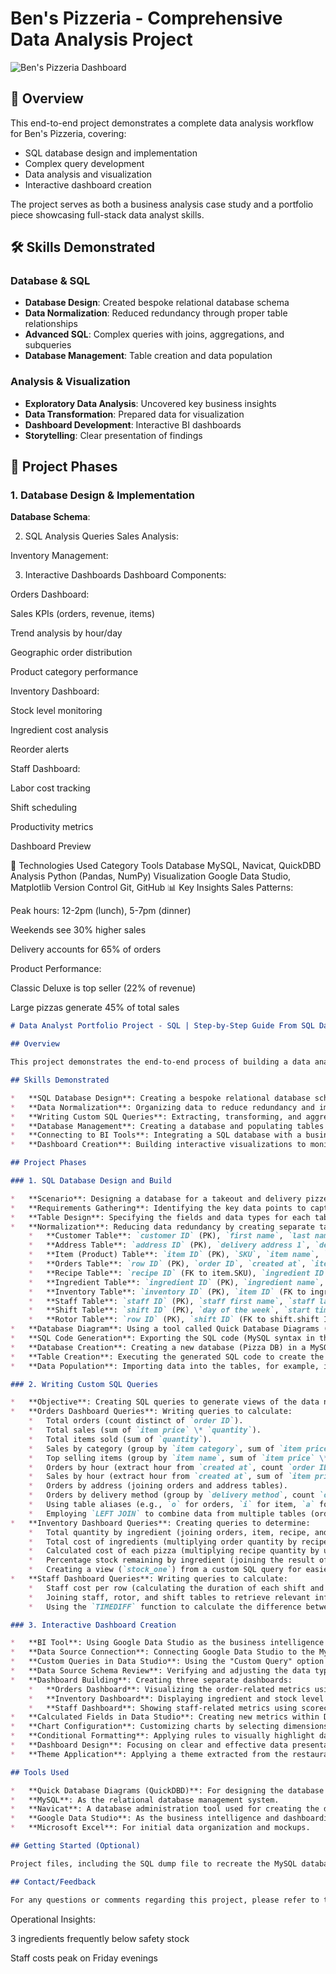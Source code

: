 # Ben's Pizzeria - Comprehensive Data Analysis Project

![Ben's Pizzeria Dashboard](https://miro.medium.com/v2/resize:fit:720/format:webp/1*8c4q2bQ5Y5Q5Y5Q5Y5Q5Y5Q.png)

## 📌 Overview

This end-to-end project demonstrates a complete data analysis workflow for Ben's Pizzeria, covering:
- SQL database design and implementation
- Complex query development
- Data analysis and visualization
- Interactive dashboard creation

The project serves as both a business analysis case study and a portfolio piece showcasing full-stack data analyst skills.

## 🛠️ Skills Demonstrated

### Database & SQL
- **Database Design**: Created bespoke relational database schema
- **Data Normalization**: Reduced redundancy through proper table relationships
- **Advanced SQL**: Complex queries with joins, aggregations, and subqueries
- **Database Management**: Table creation and data population

### Analysis & Visualization
- **Exploratory Data Analysis**: Uncovered key business insights
- **Data Transformation**: Prepared data for visualization
- **Dashboard Development**: Interactive BI dashboards
- **Storytelling**: Clear presentation of findings

## 🚀 Project Phases

### 1. Database Design & Implementation
**Database Schema**:

2. SQL Analysis Queries
Sales Analysis:


Inventory Management:


3. Interactive Dashboards
Dashboard Components:

Orders Dashboard:

Sales KPIs (orders, revenue, items)

Trend analysis by hour/day

Geographic order distribution

Product category performance

Inventory Dashboard:

Stock level monitoring

Ingredient cost analysis

Reorder alerts

Staff Dashboard:

Labor cost tracking

Shift scheduling

Productivity metrics

Dashboard Preview

🔧 Technologies Used
Category	Tools
Database	MySQL, Navicat, QuickDBD
Analysis	Python (Pandas, NumPy)
Visualization	Google Data Studio, Matplotlib
Version Control	Git, GitHub
📊 Key Insights
Sales Patterns:

Peak hours: 12-2pm (lunch), 5-7pm (dinner)

Weekends see 30% higher sales

Delivery accounts for 65% of orders

Product Performance:

Classic Deluxe is top seller (22% of revenue)

Large pizzas generate 45% of total sales


```markdown
# Data Analyst Portfolio Project - SQL | Step-by-Step Guide From SQL Database to Interactive Dashboard

## Overview

This project demonstrates the end-to-end process of building a data analyst portfolio piece using SQL. It covers designing and building a relational database for a pizzeria, writing custom SQL queries to analyze the data, and finally, connecting the database to a BI tool (Google Data Studio) to create interactive dashboards. This project showcases various skills required for working with SQL and data analysis, valuable for potential employers.

## Skills Demonstrated

*   **SQL Database Design**: Creating a bespoke relational database schema.
*   **Data Normalization**: Organizing data to reduce redundancy and improve efficiency.
*   **Writing Custom SQL Queries**: Extracting, transforming, and aggregating data using SQL.
*   **Database Management**: Creating a database and populating tables using a tool like Navicat.
*   **Connecting to BI Tools**: Integrating a SQL database with a business intelligence platform (Google Data Studio).
*   **Dashboard Creation**: Building interactive visualizations to monitor business performance.

## Project Phases

### 1. SQL Database Design and Build

*   **Scenario**: Designing a database for a takeout and delivery pizzeria (Ben's Pizzeria) focusing on customer orders, stock levels, and staff.
*   **Requirements Gathering**: Identifying the key data points to capture for each area (customer orders, stock, staff) based on the client's brief.
*   **Table Design**: Specifying the fields and data types for each table, starting with customer orders (item name, price, quantity, customer name, delivery address).
*   **Normalization**: Reducing data redundancy by creating separate tables for customers, delivery addresses, and products (menu items) and linking them using identifiers (primary and foreign keys).
    *   **Customer Table**: `customer ID` (PK), `first name`, `last name`.
    *   **Address Table**: `address ID` (PK), `delivery address 1`, `delivery address 2` (nullable), `delivery city`, `delivery zip code`.
    *   **Item (Product) Table**: `item ID` (PK), `SKU`, `item name`, `item category`, `item size`, `item price`.
    *   **Orders Table**: `row ID` (PK), `order ID`, `created at`, `item ID` (FK), `quantity`, `customer ID` (FK), `delivery method`, `address ID` (FK).
    *   **Recipe Table**: `recipe ID` (FK to item.SKU), `ingredient ID` (FK to ingredient.ingredient ID), `quantity`.
    *   **Ingredient Table**: `ingredient ID` (PK), `ingredient name`, `weight`, `price`.
    *   **Inventory Table**: `inventory ID` (PK), `item ID` (FK to ingredient.ingredient ID), `quantity`.
    *   **Staff Table**: `staff ID` (PK), `staff first name`, `staff last name`, `position`, `hourly rate`.
    *   **Shift Table**: `shift ID` (PK), `day of the week`, `start time`, `finish time`.
    *   **Rotor Table**: `row ID` (PK), `shift ID` (FK to shift.shift ID), `date`, `staff ID` (FK to staff.staff ID).
*   **Database Diagram**: Using a tool called Quick Database Diagrams (QuickDBD) to visually design the database and define table relationships.
*   **SQL Code Generation**: Exporting the SQL code (MySQL syntax in this case) from QuickDBD to create the database schema.
*   **Database Creation**: Creating a new database (Pizza DB) in a MySQL instance using a tool like Navicat.
*   **Table Creation**: Executing the generated SQL code to create the tables in the database.
*   **Data Population**: Importing data into the tables, for example, importing ingredient data from a CSV file using Navicat's import wizard.

### 2. Writing Custom SQL Queries

*   **Objective**: Creating SQL queries to generate views of the data needed for the dashboards.
*   **Orders Dashboard Queries**: Writing queries to calculate:
    *   Total orders (count distinct of `order ID`).
    *   Total sales (sum of `item price` \* `quantity`).
    *   Total items sold (sum of `quantity`).
    *   Sales by category (group by `item category`, sum of `item price` \* `quantity`).
    *   Top selling items (group by `item name`, sum of `item price` \* `quantity`, order by descending).
    *   Orders by hour (extract hour from `created at`, count `order ID`).
    *   Sales by hour (extract hour from `created at`, sum of `item price` \* `quantity`).
    *   Orders by address (joining orders and address tables).
    *   Orders by delivery method (group by `delivery method`, count `order ID`).
    *   Using table aliases (e.g., `o` for orders, `i` for item, `a` for address) to simplify query syntax.
    *   Employing `LEFT JOIN` to combine data from multiple tables (orders, item, address) based on foreign key relationships.
*   **Inventory Dashboard Queries**: Creating queries to determine:
    *   Total quantity by ingredient (joining orders, item, recipe, and ingredient tables, using aggregation and `GROUP BY`).
    *   Total cost of ingredients (multiplying order quantity by recipe quantity and unit cost, using a subquery to handle aggregated fields).
    *   Calculated cost of each pizza (multiplying recipe quantity by unit cost).
    *   Percentage stock remaining by ingredient (joining the result of ingredient usage with the inventory table, calculating remaining quantity).
    *   Creating a view (`stock_one`) from a custom SQL query for easier manipulation.
*   **Staff Dashboard Queries**: Writing queries to calculate:
    *   Staff cost per row (calculating the duration of each shift and multiplying by the hourly rate).
    *   Joining staff, rotor, and shift tables to retrieve relevant information.
    *   Using the `TIMEDIFF` function to calculate the difference between start and end times.

### 3. Interactive Dashboard Creation

*   **BI Tool**: Using Google Data Studio as the business intelligence platform.
*   **Data Source Connection**: Connecting Google Data Studio to the MySQL database (on Google Cloud in this example) using connection details (instance connection name, database name, username, password).
*   **Custom Queries in Data Studio**: Using the "Custom Query" option to directly use the SQL queries written in the previous phase as data sources for the dashboards.
*   **Data Source Schema Review**: Verifying and adjusting the data types of the fields in Data Studio.
*   **Dashboard Building**: Creating three separate dashboards:
    *   **Orders Dashboard**: Visualizing the order-related metrics using various chart types like scorecards (total orders, total sales, total items), donut chart (sales by category), bar chart (top selling items), line chart (orders and sales by hour), Google Maps bubble map (orders by address), and pie chart (orders by delivery method).
    *   **Inventory Dashboard**: Displaying ingredient and stock level information using tables, a scorecard (total ingredient cost), and conditional formatting to highlight ingredients needing reorder. Blending data from two different data sources into one table for better efficiency.
    *   **Staff Dashboard**: Showing staff-related metrics using scorecards (total staff cost, total hours worked) and a table (hours worked and cost per staff member). Applying a date filter to the page to align with the orders data.
*   **Calculated Fields in Data Studio**: Creating new metrics within Data Studio by performing calculations on existing fields (e.g., total sales, average order value, full address).
*   **Chart Configuration**: Customizing charts by selecting dimensions and metrics, adjusting aggregations (e.g., count distinct, sum), and setting sorting options.
*   **Conditional Formatting**: Applying rules to visually highlight data based on specific criteria (e.g., low stock levels).
*   **Dashboard Design**: Focusing on clear and effective data presentation rather than purely aesthetic elements. Organizing and resizing widgets for better readability. Adding report-level elements like a header and date range control for consistency across pages. Minimizing unnecessary titles and using axis titles where needed.
*   **Theme Application**: Applying a theme extracted from the restaurant's menu for branding.

## Tools Used

*   **Quick Database Diagrams (QuickDBD)**: For designing the database schema.
*   **MySQL**: As the relational database management system.
*   **Navicat**: A database administration tool used for creating the database, tables, and importing data.
*   **Google Data Studio**: As the business intelligence and dashboarding platform.
*   **Microsoft Excel**: For initial data organization and mockups.

## Getting Started (Optional)

Project files, including the SQL dump file to recreate the MySQL database and the SQL queries, may be available via a link in the video description. These files can be used to rebuild this project in your own environment.

## Contact/Feedback

For any questions or comments regarding this project, please refer to the comments section of the original YouTube video on the "Adam Finer - Learn BI Online" channel.
```

Operational Insights:

3 ingredients frequently below safety stock

Staff costs peak on Friday evenings

